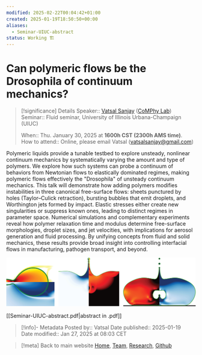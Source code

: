 ```yaml
---
modified: 2025-02-22T00:04:42+01:00
created: 2025-01-19T18:50:50+00:00
aliases:
  - Seminar-UIUC-abstract
status: Working 🏗️
---
```

# Can polymeric flows be the Drosophila of continuum mechanics?

> [!significance] Details
> Speaker:: [Vatsal Sanjay](https://vatsalsanjay.com) ([CoMPhy Lab](https://comphy-lab.org))
> Seminar:: Fluid seminar, University of Illinois Urbana-Champaign (UIUC)
> 
> When:: Thu. January 30, 2025 at **1600h CST (2300h AMS time)**.<br>
> How to attend:: Online, please email Vatsal ([vatsalsanjay@gmail.com](mailto:vatsalsanjay@gmail.com))


Polymeric liquids provide a tunable testbed to explore unsteady, nonlinear continuum mechanics by systematically varying the amount and type of polymers. We explore how such systems can probe a continuum of behaviors from Newtonian flows to elastically dominated regimes, making polymeric flows effectively the "Drosophila" of unsteady continuum mechanics. This talk will demonstrate how adding polymers modifies instabilities in three canonical free-surface flows: sheets punctured by holes (Taylor–Culick retraction), bursting bubbles that emit droplets, and Worthington jets formed by impact. Elastic stresses either create new singularities or suppress known ones, leading to distinct regimes in parameter space. Numerical simulations and complementary experiments reveal how polymer relaxation time and modulus determine free-surface morphologies, droplet sizes, and jet velocities, with implications for aerosol generation and fluid processing. By unifying concepts from fluid and solid mechanics, these results provide broad insight into controlling interfacial flows in manufacturing, pathogen transport, and beyond.


![Singularities](_Media/20250119213726033_Seminar-UIUC-abstract.png)

[[Seminar-UIUC-abstract.pdf|abstract in .pdf]]

> [!info]- Metadata
> Posted by:: Vatsal
> Date published:: 2025-01-19<br>
> Date modified:: Jan 27, 2025 at 08:03 CET

> [!meta] Back to main website
> [Home](https://comphy-lab.org/), [Team](https://comphy-lab.org/team), [Research](https://comphy-lab.org/research), [Github](https://github.com/comphy-lab)